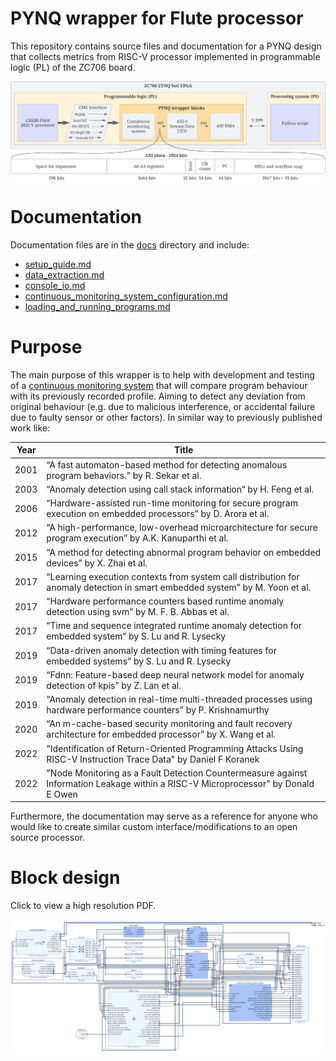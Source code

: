 # PYNQ wrapper for Flute processor
This repository contains source files and documentation for a PYNQ design that collects metrics from RISC-V processor implemented in programmable logic (PL) of the ZC706 board.

![](./images/overview_detailed.png)

# Documentation
Documentation files are in the [docs](./docs) directory and include:
* [setup_guide.md](./docs/setup_guide.md)
* [data_extraction.md](./docs/data_extraction.md)
* [console_io.md](./docs/console_io.md)
* [continuous_monitoring_system_configuration.md](./docs/continuous_monitoring_system_configuration.md)
* [loading_and_running_programs.md](./docs/loading_and_running_programs.md)

# Purpose
The main purpose of this wrapper is to help with development and testing of a [continuous monitoring system](https://github.com/michalmonday/continuous_monitoring_system) that will compare program behaviour with its previously recorded profile. Aiming to detect any deviation from original behaviour (e.g. due to malicious interference, or accidental failure due to faulty sensor or other factors). In similar way to previously published work like:  

| Year | Title |  
| ---- | ----- |
| 2001 | “A fast automaton-based method for detecting anomalous program behaviors.” by R. Sekar et al.  |  
| 2003 | “Anomaly detection using call stack information“ by H. Feng et al. |   
| 2006 | “Hardware-assisted run-time monitoring for secure program execution on embedded processors” by D. Arora et al.  |  
| 2012 | “A high-performance, low-overhead microarchitecture for secure program execution” by A.K. Kanuparthi et al.  |  
| 2015 | “A method for detecting abnormal program behavior on embedded devices” by X. Zhai et al.  |  
| 2017 | “Learning execution contexts from system call distribution for anomaly detection in smart embedded system” by M. Yoon et  al. |
| 2017 | “Hardware performance counters based runtime anomaly detection using svm” by M. F. B. Abbas et al.  |  
| 2017 | “Time and sequence integrated runtime anomaly detection for embedded system“ by S. Lu and R. Lysecky  |  
| 2019 | “Data-driven anomaly detection with timing features for embedded systems” by S. Lu and R. Lysecky  |  
| 2019 | “Fdnn: Feature-based deep neural network model for anomaly detection of kpis” by Z. Lan et al.  |  
| 2019 | “Anomaly detection in real-time multi-threaded processes using hardware performance counters” by P. Krishnamurthy  |  
| 2020 | “An m-cache-based security monitoring and fault recovery architecture for embedded processor” by X. Wang et al.  |  
| 2022 | "Identification of Return-Oriented Programming Attacks Using RISC-V Instruction Trace Data" by Daniel F Koranek
| 2022 | "Node Monitoring as a Fault Detection Countermeasure against Information Leakage within a RISC-V Microprocessor" by Donald E Owen

Furthermore, the documentation may serve as a reference for anyone who would like to create similar custom interface/modifications to an open source processor.


# Block design

Click to view a high resolution PDF.

[<img src="./images/block_design.png" />](./images/block_design.pdf)

